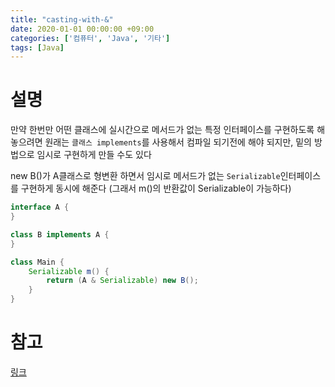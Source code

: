 ```yaml
---
title: "casting-with-&"
date: 2020-01-01 00:00:00 +09:00
categories: ['컴퓨터', 'Java', '기타']
tags: [Java]
---
```


# 설명
만약 한번만 어떤 클래스에 실시간으로 메서드가 없는 특정 인터페이스를 구현하도록 해놓으려면 원래는 `클래스 implements`를 사용해서 컴파일 되기전에 해야 되지만, 밑의 방법으로 임시로 구현하게 만들 수도 있다

new B()가 A클래스로 형변환 하면서 임시로 메서드가 없는 `Serializable`인터페이스를 구현하게 동시에 해준다 (그래서 m()의 반환값이 Serializable이 가능하다)

```java
interface A {
}

class B implements A {
}

class Main {
    Serializable m() {
        return (A & Serializable) new B();
    }
}
```


# 참고
[링크](https://stackoverflow.com/questions/28509596/java-lambda-expressions-casting-and-comparators)

